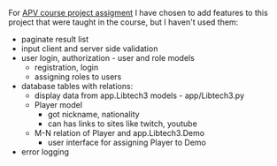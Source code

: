 For [APV course project assigment](http://odinuv.cz/course/#project-assignment) 
I have chosen to add features to this project
 that were taught in the course, but I haven't used them:
- paginate result list
- input client and server side validation
- user login, authorization - user and role models
    - registration, login
    - assigning roles to users
- database tables with relations:
    - display data from app.Libtech3 models - app/Libtech3.py
    - Player model
        - got nickname, nationality
        - can has links to sites like twitch, youtube
    - M-N relation of Player and app.Libtech3.Demo
        - user interface for assigning Player to Demo
- error logging
